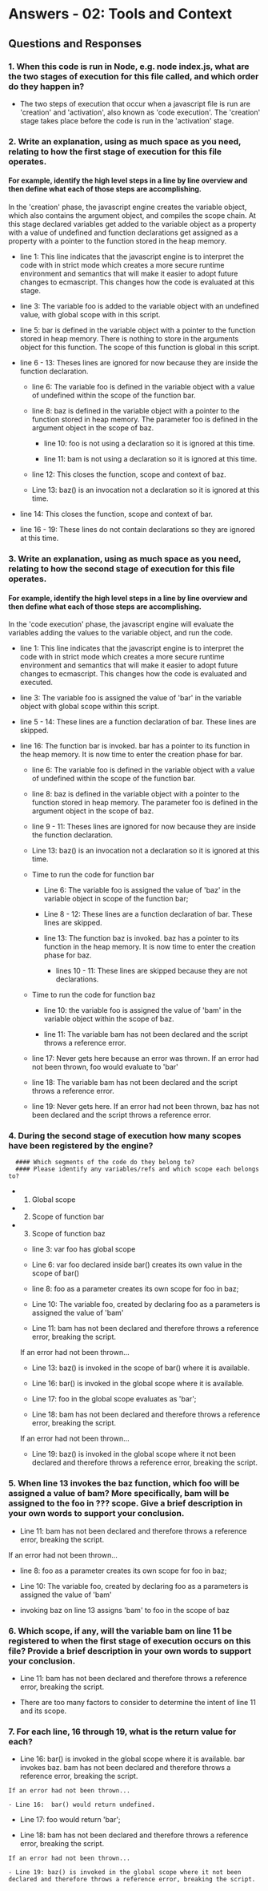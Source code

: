 # Answers - 02: Tools and Context

## Questions and Responses

### 1. When this code is run in Node, e.g. node index.js, what are the two stages of execution for this file called, and which order do they happen in?

  - The two steps of execution that occur when a javascript file is run are 'creation' and 'activation', also known as 'code execution'.  The 'creation' stage takes place before the code is run in the 'activation' stage.


### 2. Write an explanation, using as much space as you need, relating to how the first stage of execution for this file operates.

  #### For example, identify the high level steps in a line by line overview and then define what each of those steps are accomplishing.

  In the 'creation' phase, the javascript engine creates the variable object, which also contains the argument object, and compiles the scope chain.  At this stage declared variables get added to the variable object as a property with a value of undefined and function declarations get assigned as a property with a pointer to the function stored in the heap memory. 

- line 1:  This line indicates that the javascript engine is to interpret the code with in strict mode which creates a more secure runtime environment and semantics that will make it easier to adopt future changes to ecmascript. This changes how the code is evaluated at this stage. 

- line 3:  The variable foo is added to the variable object with an undefined value, with global scope  with in this script.

- line 5:  bar is defined in the variable object with a pointer to the function stored in heap memory.  There is nothing to store in the arguments object for this function.  The scope of this function is global in this script. 

- line 6 - 13:  Theses lines are ignored for now because they are inside the function declaration.

  - line 6:  The variable foo is defined in the variable object with a value of undefined within the scope of the function bar.
  
  - line 8:  baz is defined in the variable object with a pointer to the function stored in heap memory.  The parameter foo is defined in the argument object in the scope of baz.

    - line 10: foo is not using a declaration so it is ignored at this time. 

    - line 11: bam is not using a declaration so it is ignored at this time.

  - line 12: This closes the function, scope and context of baz. 

  - Line 13: baz() is an invocation not a declaration so it is ignored at this time.

- line 14: This closes the function, scope and context of bar.
  
- line 16 - 19: These lines do not contain declarations so they are ignored at this time.


### 3. Write an explanation, using as much space as you need, relating to how the second stage of execution for this file operates.

  #### For example, identify the high level steps in a line by line overview and then define what each of those steps are accomplishing.

  In the 'code execution' phase, the javascript engine will evaluate the variables adding the values to the variable object, and run the code.

  - line 1:  This line indicates that the javascript engine is to interpret the code with in strict mode which creates a more secure runtime environment and semantics that will make it easier to adopt future changes to ecmascript. This changes how the code is evaluated and executed. 

  - line 3:  The variable foo is assigned the value of 'bar' in the variable object with global scope within this script.

  - line 5 - 14:  These lines are a function declaration of bar.  These lines are skipped.

  - line 16:  The function bar is invoked. bar has a pointer to its function in the heap memory.  It is now time to enter the creation phase for bar.

    - line 6:  The variable foo is defined in the variable object with a value of undefined within the scope of the function bar.

    - line 8:  baz is defined in the variable object with a pointer to the function stored in heap memory.  The parameter foo is defined in the argument object in the scope of baz.

    - line 9 - 11:  Theses lines are ignored for now because they are inside the function declaration.

    - Line 13: baz() is an invocation not a declaration so it is ignored at this time.

    - Time to run the code for function  bar

      - Line 6:  The variable foo is assigned the value of 'baz' in the variable object in scope of the function bar;

      - Line 8 - 12: These lines are a function declaration of bar.  These lines are skipped.

      - line 13: The function baz is invoked. baz has a pointer to its function in the heap memory.  It is now time to enter the creation phase for baz.

        - lines 10 - 11: These lines are skipped because they are not declarations.

     - Time to run the code for function baz

        - line 10: the variable foo is assigned the value of 'bam' in the variable object within the scope of baz.

        - line 11: The variable bam has not been declared and the script throws a reference error.

     - line 17:  Never gets here because an error was thrown.  If an error had not been thrown, foo would evaluate to 'bar'

      - line 18: The variable bam has not been declared and the script throws a reference error.

      - line 19: Never gets here.  If an error had not been thrown, baz has not been declared and the script throws a reference error.


  ### 4. During the second stage of execution how many scopes have been registered by the engine?

      #### Which segments of the code do they belong to?
      #### Please identify any variables/refs and which scope each belongs to?

  - 1. Global scope
    
  - 2. Scope of function bar

  - 3. Scope of function baz

    - line 3: var foo has global scope

    - Line 6: var foo declared inside bar() creates its own value in the scope of bar()

    - line 8: foo as a parameter creates its own scope for foo in baz;

    - Line 10:  The variable foo, created by declaring foo as a parameters is assigned the value of 'bam'

    - Line 11: bam has not been declared and therefore throws a reference error, breaking the script.

    If an error had not been thrown...

    - Line 13:  baz() is invoked in the scope of bar() where it is available.

    - Line 16:  bar() is invoked in the global scope where it is available.

    - Line 17: foo in the global scope evaluates as 'bar';

    - Line 18: bam has not been declared and therefore throws a reference error, breaking the script.

    If an error had not been thrown...

    - Line 19: baz() is invoked in the global scope where it not been declared and therefore throws a reference error, breaking the script.


  ### 5. When line 13 invokes the baz function, which foo will be assigned a value of bam? More specifically, bam will be assigned to the foo in ??? scope. Give a brief description in your own words to support your conclusion.

  - Line 11: bam has not been declared and therefore throws a reference error, breaking the script.

  If an error had not been thrown...
 
  - line 8: foo as a parameter creates its own scope for foo in baz;

  - Line 10:  The variable foo, created by declaring foo as a parameters is assigned the value of 'bam'

  - invoking baz on line 13 assigns 'bam' to foo in the scope of baz


  ### 6. Which scope, if any, will the variable bam on line 11 be registered to when the first stage of execution occurs on this file? Provide a brief description in your own words to support your conclusion.

  - Line 11: bam has not been declared and therefore throws a reference error, breaking the script.

  - There are too many factors to consider to determine the intent of line 11 and its scope.


  ### 7. For each line, 16 through 19, what is the return value for each?

   - Line 16:  bar() is invoked in the global scope where it is available.  bar invokes baz. bam has not been declared and therefore throws a reference error, breaking the script.

    If an error had not been thrown...

    - Line 16:  bar() would return undefined.

   - Line 17: foo would return 'bar';

   - Line 18: bam has not been declared and therefore throws a reference error, breaking the script.

    If an error had not been thrown...

    - Line 19: baz() is invoked in the global scope where it not been declared and therefore throws a reference error, breaking the script.



  